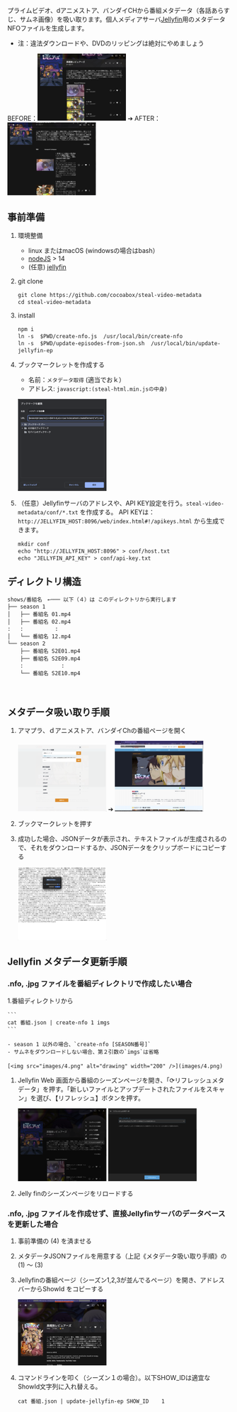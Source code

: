 プライムビデオ、dアニメストア、バンダイCHから番組メタデータ（各話あらすじ、サムネ画像）を吸い取ります。個人メディアサーバ[Jellyfin](https://jellyfin.org/)用のメタデータNFOファイルを生成します。

- 注：違法ダウンロードや、DVDのリッピングは絶対にやめましょう

BEFORE：[<img src="images/0.png" alt="drawing" width="200" />](images/0.png) ➔ AFTER： [<img src="images/7.png" alt="drawing" width="200" />](images/7.png)


## 事前準備

1. 環境整備

    - linux またはmacOS (windowsの場合はbash）
    - [nodeJS](https://nodejs.org/) > 14
    - (任意) [jellyfin](https://jellyfin.org/)
    
1. git clone

	```
	git clone https://github.com/cocoabox/steal-video-metadata
	cd steal-video-metadata
	```

1. install

	```
	npm i
	ln -s  $PWD/create-nfo.js  /usr/local/bin/create-nfo
	ln -s  $PWD/update-episodes-from-json.sh  /usr/local/bin/update-jellyfin-ep
	```

2. ブックマークレットを作成する
    - 名前：`メタデータ取得` (適当でおｋ）
    - アドレス: `javascript:(steal-html.min.jsの中身)`

	[<img src="images/bookmarklet.png" alt="drawing" width="200" />](images/bookmarklet.png)
	
3. （任意）Jellyfinサーバのアドレスや、API KEY設定を行う。`steal-video-metadata/conf/*.txt` を作成する。 API KEYは：`http://JELLYFIN_HOST:8096/web/index.html#!/apikeys.html` から生成できます。
	
	```
	mkdir conf
	echo "http://JELLYFIN_HOST:8096" > conf/host.txt
	echo "JELLYFIN_API_KEY" > conf/api-key.txt
	```	

## ディレクトリ構造

```
shows/番組名　←─── 以下（４）は このディレクトリから実行します
├── season 1
│   ├── 番組名 01.mp4
│   ├── 番組名 02.mp4 
:   :          :
│   └── 番組名 12.mp4
└── season 2
    ├── 番組名 S2E01.mp4
    ├── 番組名 S2E09.mp4
    :            :
    └── 番組名 S2E10.mp4
```
　

## メタデータ吸い取り手順

1. アマプラ、ｄアニメストア、バンダイChの番組ページを開く

	[<img src="images/1.png" alt="drawing" width="200" />](images/1.png) ➔
	[<img src="images/2.png" alt="drawing" width="200" />](images/2.png)
	
1. ブックマークレットを押す

1. 成功した場合、JSONデータが表示され、テキストファイルが生成されるので、それをダウンロードするか、JSONデータをクリップボードにコピーする

	[<img src="images/3.png" alt="drawing" width="200" />](images/3.png)

## Jellyfin メタデータ更新手順

### .nfo, .jpg ファイルを番組ディレクトリで作成したい場合

1.番組ディレクトリから

    ```
    cat 番組.json | create-nfo 1 imgs
    ```

    - season 1 以外の場合、`create-nfo [SEASON番号]`
    - サムネをダウンロードしない場合、第２引数の`imgs`は省略
      
  	[<img src="images/4.png" alt="drawing" width="200" />](images/4.png)

1. Jellyfin Web 画面から番組のシーズンページを開き、「⟳リフレッシュメタデータ」を押す。「新しいファイルとアップデートされたファイルをスキャン」を選び、【リフレッシュ】ボタンを押す。

  	[<img src="images/5.png" alt="drawing" width="200" />](images/5.png)
  	[<img src="images/6.png" alt="drawing" width="200" />](images/6.png)

1. Jelly finのシーズンページをリロードする

### .nfo, .jpg ファイルを作成せず、直接Jellyfinサーバのデータベースを更新した場合

1. 事前準備の (4) を済ませる

1. メタデータJSONファイルを用意する（上記《メタデータ吸い取り手順》の (1) 〜 (3)

1. Jellyfinの番組ページ（シーズン1,2,3が並んでるページ）を開き、アドレスバーからShowId をコピーする

	[<img src="images/show-id.png" alt="drawing" width="200" />](images/show-id.png)
	
1. コマンドラインを叩く（シーズン１の場合）。以下SHOW_IDは適宜なShowId文字列に入れ替える。

	```
	cat 番組.json | update-jellyfin-ep SHOW_ID    1     
	```
